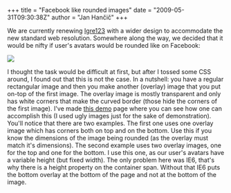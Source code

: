 +++
title = "Facebook like rounded images"
date = "2009-05-31T09:30:38Z"
author = "Jan Hančič"
+++

We are currently renewing [Igre123](http://www.igre123.com "Največja Slovenska spletna igralnica") with a wider design to accommodate the new standard web resolution. Somewhere along the way, we decided that it would be nifty if user's avatars would be rounded like on Facebook:

![](/post_images/rounded-image.png)

I thought the task would be difficult at first, but after I tossed some CSS around, I found out that this is not the case.
In a nutshell: you have a regular rectangular image and then you make another (overlay) image that you put on-top of the first image. The overlay image is mostly transparent and only has white corners that make the curved border (those hide the corners of the first image).
I've made [this demo](/demos/rounded-images/ "Facebook like rounded images demo") page where you can see how one can accomplish this (I used ugly images just for the sake of demonstration). You'll notice that there are two examples. The first one uses one overlay image which has corners both on top and on the bottom. Use this if you know the dimensions of the image being rounded (as the overlay must match it's dimensions).
The second example uses two overlay images, one for the top and one for the bottom. I use this one, as our user's avatars have a variable height (but fixed width). The only problem here was IE6, that's why there is a height property on the container span. Without that IE6 puts the bottom overlay at the bottom of the page and not at the bottom of the image.
